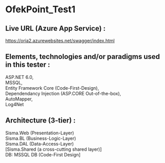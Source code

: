 # OfekPoint_Test1

Live URL (Azure App Service) :  
------
https://oria2.azurewebsites.net/swagger/index.html
  
  
  
  
Elements, technologies and/or paradigms used in this tester :  
------
ASP.NET 6.0,  
 MSSQL,   
Entity Framework Core (Code-First-Design),    
Dependendancy Injection (ASP.CORE Out-of-the-box),   
AutoMapper,   
Log4Net  

  
  
  
Architecture (3-tier) :  
------
Sisma.Web (Presentation-Layer)  
Sisma.BL  (Business-Logic-Layer)  
Sisma.DAL  (Data-Access-Layer)  
[Sisma.Shared  (a cross-cutting shared layer)]   
DB:  MSSQL DB  (Code-First Design]  
